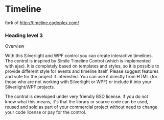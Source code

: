Timeline
========

fork of http://timeline.codeplex.com/

### Heading level 3
Overview

With this Silverlight and WPF control you can create interactive timelines. The control is inspired by Simile Timeline Control (which is implemented with ajax). It is completely based on templates and styles, so it is possible to provide different style for events and timeline itself. Please suggest features and vote for the project if interested. You can use it directly from HTML (for those who are not working with Silverlight or WPF) or include it into your Silverlight/WPF projects.

The control is developed under very friendly BSD license. If you do not know what this means, it's that the library or source code can be used, reused and sold as part of your commercial project without need to change your code license or pay for the control.
